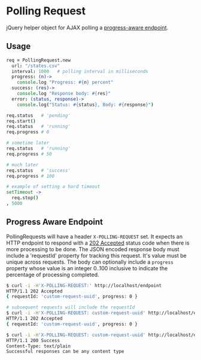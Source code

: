 # Polling Request

jQuery helper object for AJAX polling a [progress-aware endpoint](#progress-aware-endpoint).

## Usage

```coffeescript
req = PollingRequest.new
  url: "/states.csv"
  interval: 1000   # polling interval in milliseconds
  progress: (n)->
    console.log "Progress: #{n} percent"
  success: (res)->
    console.log "Response body: #{res}"
  error: (status, response)->
    console.log("Status: #{status}, Body: #{response}")

req.status   # 'pending'
req.start()
req.status   # 'running'
req.progress # 0

# sometime later
req.status   # 'running'
req.progress # 50

# much later
req.status   # 'success'
req.progress # 100

# example of setting a hard timeout
setTimeout ->
  req.stop()
, 5000
```

## Progress Aware Endpoint

PollingRequests will have a header `X-POLLING-REQUEST` set. It expects an HTTP
endpoint to respond with a [202 Accepted][202] status code when there is more
processing to be done. The JSON encoded response body must include a 'requestId'
property for tracking this request. It's value must be unique across requests.
The body can optionally include a `progress` property whose value is an integer
0..100 inclusive to indicate the percentage of processing completed.

```bash
$ curl -i -H'X-POLLING-REQUEST:' http://localhost/endpoint
HTTP/1.1 202 Accepted
{ requestId: 'custom-request-uuid', progress: 0 }

# subsequent requests will include the requestId
$ curl -i -H'X-POLLING-REQUEST: custom-request-uuid' http://localhost/endpoint
HTTP/1.1 202 Accepted
{ requestId: 'custom-request-uuid', progress: 0 }

$ curl -i -H'X-POLLING-REQUEST: custom-request-uuid' http://localhost/endpoint
HTTP/1.1 200 Success
Content-Type: text/plain
Successful responses can be any content type
```

[202]: http://www.w3.org/Protocols/rfc2616/rfc2616-sec10.html#sec10.2.3